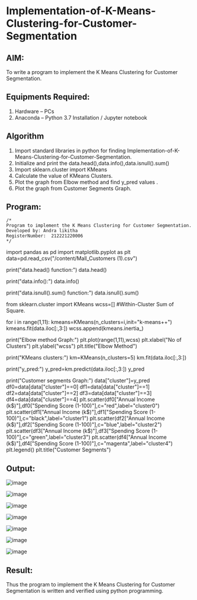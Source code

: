 # Implementation-of-K-Means-Clustering-for-Customer-Segmentation

## AIM:
To write a program to implement the K Means Clustering for Customer Segmentation.

## Equipments Required:
1. Hardware – PCs
2. Anaconda – Python 3.7 Installation / Jupyter notebook

## Algorithm
1. Import standard libraries in python for finding Implementation-of-K-Means-Clustering-for-Customer-Segmentation.
2. Initialize and print the data.head(),data.info(),data.isnull().sum()
3. Import sklearn.cluster import KMeans
4. Calculate the value of KMeans Clusters.
5. Plot the graph from Elbow method and find y_pred values .
6. Plot the graph from Customer Segments Graph.


## Program:
```
/*
Program to implement the K Means Clustering for Customer Segmentation.
Developed by: Andra likitha
RegisterNumber:  212221220006
*/
```
import pandas as pd
import matplotlib.pyplot as plt
data=pd.read_csv("/content/Mall_Customers (1).csv")

print("data.head() function:")
data.head()

print("data.info():")
data.info()

print("data.isnull().sum() function:")
data.isnull().sum()

from sklearn.cluster import KMeans
wcss=[] #Within-Cluster Sum of Square.

for i in range(1,11):
  kmeans=KMeans(n_clusters=i,init="k-means++")
  kmeans.fit(data.iloc[:,3:])
  wcss.append(kmeans.inertia_)
  
print("Elbow method Graph:")
plt.plot(range(1,11),wcss)
plt.xlabel("No of Clusters")
plt.ylabel("wcss")
plt.title("Elbow Method")

print("KMeans clusters:")
km=KMeans(n_clusters=5)
km.fit(data.iloc[:,3:])

print("y_pred:")
y_pred=km.predict(data.iloc[:,3:])
y_pred

print("Customer segments Graph:")
data["cluster"]=y_pred
df0=data[data["cluster"]==0]
df1=data[data["cluster"]==1]
df2=data[data["cluster"]==2]
df3=data[data["cluster"]==3]
df4=data[data["cluster"]==4]
plt.scatter(df0["Annual Income (k$)"],df0["Spending Score (1-100)"],c="red",label="cluster0")
plt.scatter(df1["Annual Income (k$)"],df1["Spending Score (1-100)"],c="black",label="cluster1")
plt.scatter(df2["Annual Income (k$)"],df2["Spending Score (1-100)"],c="blue",label="cluster2")
plt.scatter(df3["Annual Income (k$)"],df3["Spending Score (1-100)"],c="green",label="cluster3")
plt.scatter(df4["Annual Income (k$)"],df4["Spending Score (1-100)"],c="magenta",label="cluster4")
plt.legend()
plt.title("Customer Segments")



## Output:

![image](https://github.com/andralikitha/Implementation-of-K-Means-Clustering-for-Customer-Segmentation/assets/131592130/090892af-3697-4485-b745-2ba9c497aba5)

![image](https://github.com/andralikitha/Implementation-of-K-Means-Clustering-for-Customer-Segmentation/assets/131592130/02055079-3ef8-44a8-a819-bfac03fe2bac)

![image](https://github.com/andralikitha/Implementation-of-K-Means-Clustering-for-Customer-Segmentation/assets/131592130/1fa88ff4-a4d4-47c0-96ec-b7baef003480)

![image](https://github.com/andralikitha/Implementation-of-K-Means-Clustering-for-Customer-Segmentation/assets/131592130/85a71a05-d1b2-4232-a567-2c4a3b2cb05e)

![image](https://github.com/andralikitha/Implementation-of-K-Means-Clustering-for-Customer-Segmentation/assets/131592130/663d335b-5991-413a-9c83-faaaf9188922)

![image](https://github.com/andralikitha/Implementation-of-K-Means-Clustering-for-Customer-Segmentation/assets/131592130/8d4b1060-28f6-4f70-aea5-7d4ebafafc12)

![image](https://github.com/andralikitha/Implementation-of-K-Means-Clustering-for-Customer-Segmentation/assets/131592130/0d1047a2-9213-4b64-8ebf-d86ad5c51533)







## Result:
Thus the program to implement the K Means Clustering for Customer Segmentation is written and verified using python programming.
